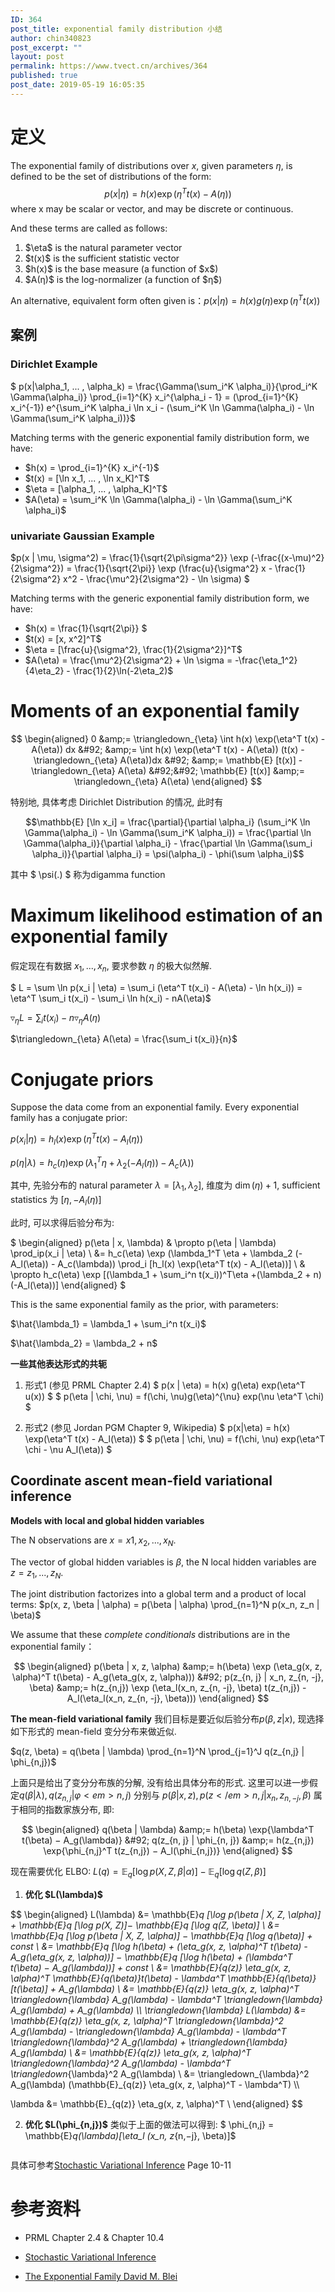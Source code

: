 ```yaml
---
ID: 364
post_title: exponential family distribution 小结
author: chin340823
post_excerpt: ""
layout: post
permalink: https://www.tvect.cn/archives/364
published: true
post_date: 2019-05-19 16:05:35
---
```

<h1>定义</h1>

The exponential family of distributions over $x$, given parameters $\eta$, is defined to be the set of distributions of the form:
$$p(x|\eta) = h(x) \exp(\eta^T t(x) - A(\eta))$$
where x may be scalar or vector, and may be discrete or continuous.

And these terms are called as follows:

<ol>
<li>$\eta$ is the natural parameter vector</li>
<li>$t(x)$ is the sufficient statistic vector</li>
<li>$h(x)$ is the base measure (a function of $x$)</li>
<li>$A(η)$ is the log-normalizer (a function of $η$)</li>
</ol>

An alternative, equivalent form often given is：$p(x|\eta) = h(x) g(\eta) \exp(\eta^T t(x))$

<h2>案例</h2>

<h3>Dirichlet Example</h3>

$ p(x|\alpha_1, ... , \alpha_k) = \frac{\Gamma(\sum_i^K \alpha_i)}{\prod_i^K \Gamma(\alpha_i)} \prod_{i=1}^{K} x_i^{\alpha_i - 1} = (\prod_{i=1}^{K} x_i^{-1}) e^{\sum_i^K \alpha_i \ln x_i - (\sum_i^K \ln \Gamma(\alpha_i) - \ln \Gamma(\sum_i^K \alpha_i))}$

Matching terms with the generic exponential family distribution form, we have:

<ul>
<li>$h(x) = \prod_{i=1}^{K} x_i^{-1}$</li>
<li>$t(x) = [\ln x_1, ... , \ln x_K]^T$</li>
<li>$\eta = [\alpha_1, ... , \alpha_K]^T$</li>
<li>$A(\eta) = \sum_i^K \ln \Gamma(\alpha_i) - \ln \Gamma(\sum_i^K \alpha_i)$</li>
</ul>

<h3>univariate Gaussian Example</h3>

$p(x | \mu, \sigma^2) = \frac{1}{\sqrt{2\pi\sigma^2}} \exp (-\frac{(x-\mu)^2}{2\sigma^2}) = \frac{1}{\sqrt{2\pi}} \exp (\frac{u}{\sigma^2} x - \frac{1}{2\sigma^2} x^2 - \frac{\mu^2}{2\sigma^2} - \ln \sigma) $

Matching terms with the generic exponential family distribution form, we have:

<ul>
<li>$h(x) = \frac{1}{\sqrt{2\pi}} $</li>
<li>$t(x) = [x, x^2]^T$</li>
<li>$\eta = [\frac{u}{\sigma^2}, \frac{1}{2\sigma^2}]^T$</li>
<li>$A(\eta) = \frac{\mu^2}{2\sigma^2} + \ln \sigma = -\frac{\eta_1^2}{4\eta_2} - \frac{1}{2}\ln(-2\eta_2)$</li>
</ul>

<h1>Moments of an exponential family</h1>

$$
\begin{aligned}
0 &amp;= \triangledown_{\eta} \int h(x) \exp(\eta^T t(x) - A(\eta)) dx &#92;
&amp;= \int h(x) \exp(\eta^T t(x) - A(\eta)) (t(x) - \triangledown_{\eta} A(\eta))dx &#92;
&amp;=  \mathbb{E} [t(x)] - \triangledown_{\eta} A(\eta) &#92;&#92;
\mathbb{E} [t(x)] &amp;= \triangledown_{\eta} A(\eta)
\end{aligned}
$$

特别地, 具体考虑 Dirichlet Distribution 的情况, 此时有

$$\mathbb{E} [\ln x_i] = \frac{\partial}{\partial \alpha_i} (\sum_i^K \ln \Gamma(\alpha_i) - \ln \Gamma(\sum_i^K \alpha_i)) = \frac{\partial \ln \Gamma(\alpha_i)}{\partial \alpha_i} - \frac{\partial \ln \Gamma(\sum_i \alpha_i)}{\partial \alpha_i} = \psi(\alpha_i) - \phi(\sum \alpha_i)$$

其中 $ \psi(.) $ 称为digamma function

<h1>Maximum likelihood estimation of an exponential family</h1>

假定现在有数据 $x_1, ..., x_n$, 要求参数 $\eta$ 的极大似然解.

$ L = \sum \ln p(x_i | \eta) = \sum_i (\eta^T t(x_i) - A(\eta) - \ln h(x_i)) = \eta^T \sum_i t(x_i) - \sum_i \ln h(x_i) - nA(\eta)$

$\triangledown_{\eta} L = \sum_i t(x_i) - n \triangledown_{\eta} A(\eta)$

$\triangledown_{\eta} A(\eta) = \frac{\sum_i t(x_i)}{n}$

<h1>Conjugate priors</h1>

Suppose the data come from an exponential family. Every exponential family has a conjugate prior:

$p(x_i | \eta) = h_l(x) \exp(\eta^T t(x) - A_l(\eta))$

$p(\eta | \lambda) = h_c(\eta) \exp (\lambda_1^T \eta + \lambda_2 (-A_l(\eta)) - A_c(\lambda))$

其中, 先验分布的 natural parameter $\lambda = [\lambda_1, \lambda_2]$, 维度为 $\dim(\eta) + 1$, sufficient statistics 为 $[\eta, - A_l(\eta)]$

此时, 可以求得后验分布为:

$
\begin{aligned}
p(\eta | x, \lambda) &amp; \propto p(\eta | \lambda) \prod_ip(x_i | \eta) &#92;
&amp;= h_c(\eta) \exp (\lambda_1^T \eta + \lambda_2 (-A_l(\eta)) - A_c(\lambda)) \prod_i [h_l(x) \exp(\eta^T t(x) - A_l(\eta))] &#92;
&amp; \propto h_c(\eta) \exp [(\lambda_1 + \sum_i^n t(x_i))^T\eta +(\lambda_2 + n)(-A_l(\eta))]
\end{aligned}
$

This is the same exponential family as the prior, with parameters:

$\hat{\lambda_1} = \lambda_1 + \sum_i^n t(x_i)$

$\hat{\lambda_2} = \lambda_2 + n$

<strong>一些其他表达形式的共轭</strong>

<ol>
<li>形式1 (参见 PRML Chapter 2.4)
$ p(x | \eta) = h(x) g(\eta) exp(\eta^T u(x)) $
$ p(\eta | \chi, \nu) = f(\chi, \nu)g(\eta)^{\nu} exp(\nu \eta^T \chi) $</p></li>
<li><p>形式2 (参见 Jordan PGM Chapter 9, Wikipedia)
$ p(x|\eta) = h(x) \exp(\eta^T t(x) - A_l(\eta)) $
$ p(\eta | \chi, \nu) = f(\chi, \nu) exp(\eta^T \chi - \nu A_l(\eta)) $</p></li>
</ol>

<h2>Coordinate ascent mean-field variational inference</h2>

<p><strong>Models with local and global hidden variables</strong>

The N observations are $x = x1, x_2, ..., x_N$.

The vector of global hidden variables is $\beta$, the N local hidden variables are $z = z_1, ..., z_N$.

The joint distribution factorizes into a global term and a product of local terms: $p(x, z, \beta | \alpha) = p(\beta | \alpha) \prod_{n=1}^N p(x_n, z_n | \beta)$

We assume that these <em>complete conditionals</em> distributions are in the exponential family：

$$
\begin{aligned}
p(\beta | x, z, \alpha) &amp;= h(\beta) \exp (\eta_g(x, z, \alpha)^T t(\beta) - A_g(\eta_g(x, z, \alpha))) &#92;
p(z_{n, j} | x_n, z_{n, -j}, \beta) &amp;= h(z_{n,j}) \exp (\eta_l(x_n, z_{n, -j}, \beta) t(z_{n,j}) - A_l(\eta_l(x_n, z_{n, -j}, \beta)))
\end{aligned}
$$

<strong>The mean-field variational family</strong>
我们目标是要近似后验分布$p(\beta, z | x)$, 现选择如下形式的 mean-field 变分分布来做近似.

$q(z, \beta) = q(\beta | \lambda) \prod_{n=1}^N \prod_{j=1}^J q(z_{n,j} | \phi_{n,j})$

上面只是给出了变分分布族的分解, 没有给出具体分布的形式. 这里可以进一步假定$q(\beta|\lambda), q(z_{n,j}|φ<em>{n,j})$ 分别与 $p(\beta|x, z), p(z</em>{n,j}|x_n, z_{n,−j}, \beta)$ 属于相同的指数家族分布, 即:

$$
\begin{aligned}
q(\beta | \lambda) &amp;= h(\beta) \exp{\lambda^T t(\beta) − A_g(\lambda)} &#92;
q(z_{n, j} | \phi_{n, j}) &amp;= h(z_{n,j}) \exp{\phi_{n,j}^T t(z_{n,j}) − A_l(\phi_{n,j})}
\end{aligned}
$$

现在需要优化 ELBO: $L(q) = \mathbb{E}_q [\log p(X, Z, \beta | \alpha)] − \mathbb{E}_q [\log q(Z, \beta)]$

<ol>
<li><strong>优化 $L(\lambda)$</strong></li>
</ol>

$$
\begin{aligned}
L(\lambda) &amp;= \mathbb{E}<em>q [\log p(\beta | X, Z, \alpha)] + \mathbb{E}_q [\log p(X, Z)]− \mathbb{E}_q [\log q(Z, \beta)] &#92;
&amp;= \mathbb{E}_q [\log p(\beta | X, Z, \alpha)] − \mathbb{E}_q [\log q(\beta)] + const &#92;
&amp;= \mathbb{E}_q [\log h(\beta) + (\eta_g(x, z, \alpha)^T t(\beta) - A_g(\eta_g(x, z, \alpha))] − \mathbb{E}_q [\log h(\beta) + (\lambda^T t(\beta) − A_g(\lambda))] + const &#92;
&amp;= \mathbb{E}</em>{q(z)} \eta_g(x, z, \alpha)^T \mathbb{E}<em>{q(\beta)}t(\beta) - \lambda^T \mathbb{E}</em>{q(\beta)} [t(\beta)] + A_g(\lambda) &#92;
&amp;= \mathbb{E}<em>{q(z)} \eta_g(x, z, \alpha)^T \triangledown</em>{\lambda} A_g(\lambda) - \lambda^T \triangledown_{\lambda} A_g(\lambda) + A_g(\lambda) &#92;&#92;
\triangledown_{\lambda} L(\lambda) &amp;= \mathbb{E}<em>{q(z)} \eta_g(x, z, \alpha)^T \triangledown</em>{\lambda}^2 A_g(\lambda) - \triangledown_{\lambda} A_g(\lambda) - \lambda^T \triangledown_{\lambda}^2 A_g(\lambda) + \triangledown_{\lambda} A_g(\lambda) &#92;
&amp;= \mathbb{E}<em>{q(z)} \eta_g(x, z, \alpha)^T \triangledown</em>{\lambda}^2 A_g(\lambda) - \lambda^T \triangledown_{\lambda}^2 A_g(\lambda) &#92;
&amp;= \triangledown_{\lambda}^2 A_g(\lambda) (\mathbb{E}_{q(z)} \eta_g(x, z, \alpha)^T - \lambda^T) &#92;&#92;

\lambda &amp;= \mathbb{E}_{q(z)} \eta_g(x, z, \alpha)^T &#92;
\end{aligned}
$$

<ol start="2">
<li><strong>优化 $L(\phi_{n,j})$</strong>
类似于上面的做法可以得到: $ \phi_{n,j} = \mathbb{E}<em>q(\lambda)[\eta_l (x_n, z</em>{n,−j}, \beta)]$</li>
</ol>

<img src="https://www.tvect.cn/wp-content/uploads/2019/05/b26cd178428e0fe6a75bc0b70a46a713.png" alt="" />

具体可参考<a href="https://arxiv.org/abs/1206.7051v3">Stochastic Variational Inference</a> Page 10-11

<h1>参考资料</h1>

<ul>
<li><p>PRML Chapter 2.4 &amp; Chapter 10.4</p></li>
<li><p><a href="https://arxiv.org/abs/1206.7051v3">Stochastic Variational Inference</a></p></li>
<li><p><a href="http://www.cs.columbia.edu/~blei/fogm/2014F/lectures/exponential-family.pdf">The Exponential Family David M. Blei</a></p></li>
</ul>